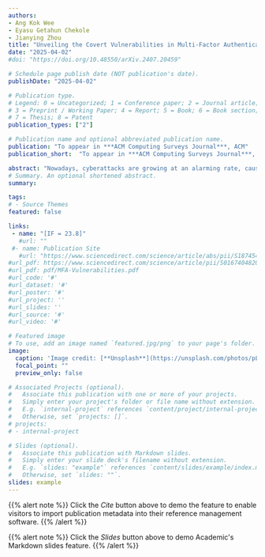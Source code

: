 ```yaml
---
authors:
- Ang Kok Wee
- Eyasu Getahun Chekole
- Jianying Zhou
title: "Unveiling the Covert Vulnerabilities in Multi-Factor Authentication Protocols: A Systematic Review and Security Analysis"
date: "2025-04-02"
#doi: "https://doi.org/10.48550/arXiv.2407.20459"

# Schedule page publish date (NOT publication's date).
publishDate: "2025-04-02"

# Publication type.
# Legend: 0 = Uncategorized; 1 = Conference paper; 2 = Journal article;
# 3 = Preprint / Working Paper; 4 = Report; 5 = Book; 6 = Book section;
# 7 = Thesis; 8 = Patent
publication_types: ["2"]

# Publication name and optional abbreviated publication name.
publication: "To appear in ***ACM Computing Surveys Journal***, ACM"
publication_short:  "To appear in ***ACM Computing Surveys Journal***, ACM"

abstract: "Nowadays, cyberattacks are growing at an alarming rate, causing widespread havoc to the digital community. In particular, authentication attacks have become a dominant attack vector, allowing intruders to impersonate legitimate users and maliciously access resources. Traditional single-factor authentication (SFA) protocols, which rely on such as a single authentication factor, such as passwords, PINs, pre-shared keys, and biometric identifiers, among others, are often insufficient to address the growing sophistication of modern cyberattacks. They are often bypassed by side-channel or other attack techniques, rendering them inadequate to meet current authentication requirements. To address these shortcomings, multi-factor authentication (MFA) protocols have been widely adopted in recent years, raising the security bar against impostors and restricting unauthorized accesses. MFA enhances security by incorporating multiple authentication factors, such as knowledge-based (e.g., passwords), possession-based (e.g., tokens), and inherent-based factors (e.g., biometrics), among others. However, while MFA is generally considered more secure than SFA, it is not foolproof. Because, critical vulnerabilities may still arise due to design or implementation flaws in MFA protocols. These vulnerabilities are often overlooked by designers or users and remain undetected until exploited by attackers, potentially resulting in catastrophic consequences. Unfortunately, existing works failed to adequately analyze and identify most of such critical security flaws in MFA protocols. In this work, we systematically analyze the intricate design and construction of MFA protocols to uncover potential design-level security flaws. To this end, we first define eight security evaluation criteria that are essential to critically evaluate and identify design-level security flaws of MFA protocols. These criteria are primarily derived from existing and newly introduced MFA security requirements. We then review a range of MFA protocols across various domains, including client-server systems, cloud computing, finance, healthcare, internet of things (IoT), wireless sensor networks (WSN), smart cities, and other industrial applications. Using our established evaluation criteria, we perform a systematic security analysis and evaluation of these protocols, particularly focusing on their design and construction. Ultimately, our investigation uncovers several security flaws in most of the MFA protocols evaluated. Due to space limitations, we select ten of the vulnerable MFA protocols for deeper security analysis and provide a detailed discussion of the respective flaws identified. Additionally, we devise relevant mitigation strategies to address each of the security flaws identified. Furthermore, we consolidate the runtime performance information of these MFA protocols, as it is directly related to their design, highlighting the trade-off between security and efficiency. our findings provide valuable insights to cybersecurity researchers and practitioners, helping them address a wide range of security flaws in the design of MFA protocols. Moreover, this investigation underscores the need for improved design and implementation practices to ensure that MFA protocols remain effective to enhance system security."
# Summary. An optional shortened abstract.
summary: 

tags:
# - Source Themes
featured: false

links:
 - name: "[IF = 23.8]"
   #url: ""
 #- name: Publication Site
   #url: "https://www.sciencedirect.com/science/article/abs/pii/S1874548221000238"
#url_pdf: https://www.sciencedirect.com/science/article/pii/S0167404820301061
#url_pdf: pdf/MFA-Vulnerabilities.pdf
#url_code: '#'
#url_dataset: '#'
#url_poster: '#'
#url_project: ''
#url_slides: ''
#url_source: '#'
#url_video: '#'

# Featured image
# To use, add an image named `featured.jpg/png` to your page's folder. 
image:
  caption: 'Image credit: [**Unsplash**](https://unsplash.com/photos/pLCdAaMFLTE)'
  focal_point: ""
  preview_only: false

# Associated Projects (optional).
#   Associate this publication with one or more of your projects.
#   Simply enter your project's folder or file name without extension.
#   E.g. `internal-project` references `content/project/internal-project/index.md`.
#   Otherwise, set `projects: []`.
# projects:
# - internal-project

# Slides (optional).
#   Associate this publication with Markdown slides.
#   Simply enter your slide deck's filename without extension.
#   E.g. `slides: "example"` references `content/slides/example/index.md`.
#   Otherwise, set `slides: ""`.
slides: example
---
```


{{% alert note %}}
Click the *Cite* button above to demo the feature to enable visitors to import publication metadata into their reference management software.
{{% /alert %}}

{{% alert note %}}
Click the *Slides* button above to demo Academic's Markdown slides feature.
{{% /alert %}}
